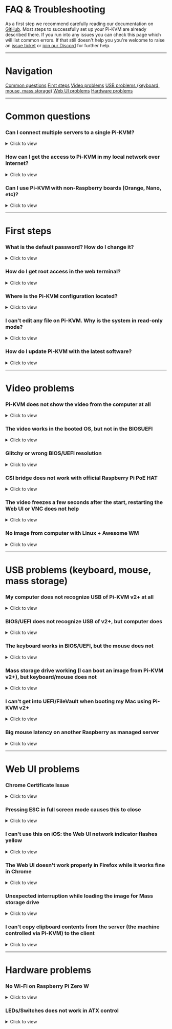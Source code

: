 # FAQ & Troubleshooting
As a first step we recommend carefully reading our documentation on [GitHub](https://github.com/pikvm/pikvm). Most steps to successfully set up your Pi-KVM are already described there. If you run into any issues you can check this page which will list common errors. If that still doesn't help you you're welcome to raise an [issue ticket](https://github.com/pikvm/pikvm/issues) or [join our Discord](https://discord.gg/bpmXfz5) for further help.

-----
# Navigation
[Common questions](#common-questions)
[First steps](#first-steps)
[Video problems](#video-problems)
[USB problems (keyboard, mouse, mass storage)](#usb-problems-keyboard-mouse-mass-storage)
[Web UI problems](#web-ui-problems)
[Hardware problems](#hardware-problems)

-----
# Common questions

### Can I connect multiple servers to a single Pi-KVM?
<details>
  <summary>Click to view</summary>

* Yes, but it will require additional work to set up. See [this page](multiport.md).
</details>

### How can I get the access to Pi-KVM in my local network over Internet?
<details>
  <summary>Click to view</summary>

* You can use port forwarding for port 443 on your router if it has an external IP address. In all other cases, you can use the excellent free VPN service [Tailscale](tailscale.md), which is configured on Pi-KVM with a [few simple commands](tailscale.md).
</details>

### Can I use Pi-KVM with non-Raspberry boards (Orange, Nano, etc)?
<details>
  <summary>Click to view</summary>

* Yes, but you will have to prepare the operating system yourself. As for the Pi-KVM software, you will need to replace some config files (such as UDEV rules). If you are a developer or an experienced system administrator, you will not have any problems with this. In addition, we are open to patches. If you need help with this, please contact us via [Discord](https://discord.gg/bpmXfz5).
</details>

-----
# First steps

### What is the default password? How do I change it?
<details>
  <summary>Click to view</summary>

* There are two types of accounts: OS and Pi-KVM (web interface) accounts. The system account `root` can be used for SSH/UART access and has the password `root`. The web interface account is called `admin` and has the password `admin`. The Pi-KVM account cannot be used for SSH access and vice versa.

  To change passwords, use the following commands (under root):
  ```bash
  su -  # If you're in the webterm
  rw  # Switch filesystem to read-write mode
  passwd root  # Change OS root password
  kvmd-passwd set admin  # Change web ui admin password
  ro  # Back to read-only
  ```
</details>

### How do I get root access in the web terminal?
<details>
  <summary>Click to view</summary>

* The web terminal works with the account `kvmd-webterm`. This is a regular user with no administrator privileges and. In addition, `sudo` and login are disabled for this user for security reasons. To get `root` access, you need to use the `su -` command (minus is important) and **enter the root password**.
</details>

### Where is the Pi-KVM configuration located?
<details>
  <summary>Click to view</summary>

* Almost all KVMD (the main daemon controlling Pi-KVM) configuration files located in `/etc/kvmd`. You can also find nginx configs and SSL certificates there. KVMD configs use [YAML](config.md) syntax. The specific platform parameters can be found in the file `/etc/kvmd/main.yaml` and **you should never edit it**. Use `/etc/kvmd/override.yaml` to redefine the system parameters.
  
  Another files that are also not recommended for editing have read-only permissions. If you edit any of these files, you will need to manually make changes to them when you upgrade your system. You can view the current configuration and all available KVMD parameters using the command `kvmd -m`.
</details>

### I can't edit any file on Pi-KVM. Why is the system in read-only mode?
<details>
  <summary>Click to view</summary>

* The Pi-KVM file system is always mounted in read-only mode. This measure prevents it from being damaged by a sudden power outage. To change the configuration you must first switch the filesystem to write mode using the command `rw` from root. After the changes, be sure to run the command `ro` to switch it back to read-only.
</details>

### How do I update Pi-KVM with the latest software?
<details>
  <summary>Click to view</summary>

* Pi-KVM OS is based on Arch Linux ARM and is fully updated from the repository by a regular package manager. Connect to your Pi-KVM via ssh and run:
  ```
  rw
  pacman -Syu
  reboot
  ```
  
  :exclamation: Pacman saves all installed packages in a compressed format so that you can roll back to the old version if something goes wrong. After you've updated and made sure everything works, it makes sense to clear the package cache so that it doesn't take up space on the SD card: `rw; rm -rf /var/cache/pacman/pkg; ro`.
</details>

-----
# Video problems

### Pi-KVM does not show the video from the computer at all
<details>
  <summary>Click to view</summary>
  
* Double-check that the video capture device is connected correctly. For the [CSI bridge](/README.md#for-the-hdmi-csi-bridge), this should be exactly the camera port, for the [USB dongle](/README.md#for-the-hdmi-usb-dongle), strictly the port indicated in the picture.
* Some laptops do not output any signal until you switched the output (usually via the FN + and an F5 key on the keyboard).
* Your computer may have turned on sleep mode for the monitor. Move the mouse and turn it off.
</details>

### The video works in the booted OS, but not in the BIOSUEFI
<details>
  <summary>Click to view</summary>

* The problem appears on Intel NUC, GA-H77-DS3H, and some other devices with using CSI bridge. All you need to do is [change the EDID data](edid.md). This is the information about supported resolutions that the CSI bridge reports to your computer.
</details>

### Glitchy or wrong BIOS/UEFI resolution
<details>
  <summary>Click to view</summary>

* On some motherboards, the BIOS may be displayed at a lower resolution, or with some rendering issues/glitches, specially on newer ASUS ones. Like this:

  <img src="../img/bios_glitch.png" alt="ASUS BIOS glitch" width="400"/>

  This can be solved by enabling the **Compatibility Support Module (CSM)** in your BIOS, usually under the **Boot** options.

  If you can't or don't want to enable the CSM, you can try connecting a DisplayPort monitor, or a [dummy plug](http://amazon.com/s?k=displayport+dummy+plug). If you remove the DP cable/adapter the bug will reappear.

  If none of this works, try connecting the DP cable first, boot into the BIOS, disable the CSM and shutdown (do not restart) your PC. Then, boot into the BIOS and enable the CSM before shutting down your PC. Then connect the HDMI and turn your PC on again.
</details>

### CSI bridge does not work with official Raspberry Pi PoE HAT
<details>
  <summary>Click to view</summary>

* Details [here](https://github.com/pikvm/pikvm/issues/6). The reason is that the [official HAT](https://www.raspberrypi.org/products/poe-hat) has a built-in fan controller that conflicts with the TC358743 chip of the bridge. The solution is to disable the fan control and connect it to the power line so that it works continuously. To turn off the controller you need to add the line `disable_poe_fan=1` to `/boot/config.txt`.
</details>

### The video freezes a few seconds after the start, restarting the Web UI or VNC does not help
<details>
  <summary>Click to view</summary>

* The story is [here](https://github.com/raspberrypi/firmware/issues/1562). Very-very rarely, Raspberry boards can have a hardware defect that causes some of the chip blocks to be unstable under normal power. The solution is to slightly increase the power supply, as in overclocking. Add `over_voltage=1` (or `over_voltage=2` if previous doesn't help) to `/boot/config.txt` and perform `reboot`.

  To make sure that you are facing this particular problem, first perform a diagnostic:
  - Boot the Pi-KVM without the specified options.
  - Open Web-UI and wait for freezing.
  - Click **System -> Reset Stream**.
  - Click **System -> Open log** and make sure that the log contains messages like `H264: Can't wait for the VCOS semaphore`.
  - Make sure that the last message from ustreamer was `H264: Configuring MMAL encoder` (not counting messages about connecting and disconnecting stream clients).
</details>

### No image from computer with Linux + Awesome WM
<details>
  <summary>Click to view</summary>

* Sometimes Awesome WM on Linux can't recognize a video output change on a cable. That is, if the cable was first inserted into the monitor, and then you reconnected it to Pi-KVM - it may happen that you will not see the image. It seems that the problem is Awesome WM, since for example with KDE it does not reproducing. If you turn on your workstation with Pi-KVM already connected, everything will work fine.
</details>

-----
# USB problems (keyboard, mouse, mass storage)

### My computer does not recognize USB of Pi-KVM v2+ at all
<details>
  <summary>Click to view</summary>

* Make sure that you have used the correct USB cable with DATA lines to connect the OTG port for the Raspberry to the computer. You may have decided to use a USB hub instead of a Y-cable, and **it won't work**. Use good cables and follow the instructions :)
* In very rare cases, some motherboards contain a buggy BIOS that does not understand the composite USB device because BIOS doesn't implement the USB stack correctly. In this case, we can suggest the [Arduino HID emulator](arduino_hid.md) from v0 platform with v2.
</details>

### BIOS/UEFI does not recognize USB of v2+, but computer does
<details>
  <summary>Click to view</summary>

* If you are using a USB hub or USB PCI controller, this may not be handled by your BIOS. Try to use another USB port. Some ports may have a built-in hub on the motherboard and a buggy BIOS that can't handle it.
</details>

### The keyboard works in BIOS/UEFI, but the mouse does not
<details>
  <summary>Click to view</summary>

* The BIOS does not support absolute mouse mode, which is preferred by Pi-KVM. In this case, [you can enable relative positioning mode](mouse.md).
</details>

### Mass storage drive working (I can boot an image from Pi-KVM v2+), but keyboard/mouse does not
<details>
  <summary>Click to view</summary>

* In very rare cases, some motherboards contain a buggy BIOS that does not understand the composite USB device because BIOS doesn't implement the USB stack correctly. In this case, we can suggest the [Arduino HID emulator](arduino_hid.md) from v0 platform with v2+. Thus the Pi-KVM will be connected by two USB cables to the motherboard: one of them will be responsible for the keyboard and mouse, the other for everything else.
</details>

### I can't get into UEFI/FileVault when booting my Mac using Pi-KVM v2+
<details>
  <summary>Click to view</summary>
  
* The problem is specific to early-model Macs and does not occur on ARM-based Macs (Apple M1 or so). UEFI does not initialize the keyboard of the composite device during boot, however, if you use the standard keyboard to get to the UEFI/FileVault menu, you will see that the keyboard, mouse, and mass storage will work fine. In this case, we can suggest the [Arduino HID emulator](arduino_hid.md) from v0 platform with v2+. Thus the Pi-KVM will be connected by two USB cables to the Mac: one of them will be responsible for the keyboard and mouse, the other for everything else.
</details>

### Big mouse latency on another Raspberry as managed server
<details>
  <summary>Click to view</summary>

* Unusual case: RPi4 is used as a Pi-KVM to control RPi3. In this case, the mouse delay may be several seconds. To fix it, just add line `usbhid.mousepoll=0` to `/boot/config.txt` to the server (i.e. RPI3 in our case) and reboot it.
</details>

-----
# Web UI problems

### Chrome Certificate Issue
<details>
  <summary>Click to view</summary>

* The latest versions of Chrome do not allow access to the page with a self signed certificate, so if you see the following screen when loading the pi-kvm website:

  <img src="../img/chrome.png" alt="Chrome Blocking" width="400"/>

* You can proceed by typing ```thisisunsafe``` and Chrome will then load the page.
</details>

### Pressing ESC in full screen mode causes this to close
<details>
  <summary>Click to view</summary>

* Your browser does not support [keyboard lock](https://caniuse.com/mdn-api_keyboard_lock). Right now, only Chrome implements this.
</details>

### I can't use this on iOS: the Web UI network indicator flashes yellow
<details>
  <summary>Click to view</summary>

* Safari on iOS contains an old bug that prevents a web application from connecting over a web socket if you use a self-signed certificate on the server (the default for Pi-KVM). There are two solutions:
  - Install a valid SSL certificate for Pi-KVM host to `/etc/kvmd/nginx/ssl`.
  - Disable HTTPS at all in `/etc/kvmd/nginx/nginx.conf`. To do this, comment some lines [like in this file](https://github.com/pikvm/kvmd/blob/master/configs/nginx/nginx.conf#L39) and restart web server: `systemctl restart kvmd-nginx`.

    :exclamation: Don't do this for insecure networks or the Internet. Your passwords and what you type on the keyboard will be transmitted in unencrypted form.
</details>

### The Web UI doesn't work properly in Firefox while it works fine in Chrome
<details>
  <summary>Click to view</summary>

* This might be related to your specific hardware combination or browser hardware acceleration. Try [disabling hardware acceleration in Firefox](https://support.mozilla.org/en-US/kb/hardware-acceleration-and-windowblinds-crash) or updating your GPU and chipset drivers.
</details>

### Unexpected interruption while loading the image for Mass storage drive
<details>
  <summary>Click to view</summary>

* If problems occur when uploading even a small disk image it may be due to unstable network operation or antivirus software. It is well known that Kaspersky antivirus cuts off Pi-KVM connections during uploading, so you should add the Pi-KVM website to Kaspersky's list of exceptions or not filter web requests with the antivirus. Antivirus programs can also affect the performance of certain interface elements, for example the quality slider. For Kaspersky, the steps to add the network address of Pi-KVM's website to the exclusion list is: **Protection -> Private browsing -> Categories and exclusions -> Exclusions**.
</details>

### I can't copy clipboard contents from the server (the machine controlled via Pi-KVM) to the client
<details>
  <summary>Click to view</summary>

* The clipboard only works from the client to the server not vice versa. There is currently no way to do it.
</details>

-----
# Hardware problems

### No Wi-Fi on Raspberry Pi Zero W
<details>
  <summary>Click to view</summary>

* Some Zeros contain a defective Wi-Fi chip. You can either return the device to the store, or try the [software workaround](https://github.com/pikvm/pikvm/issues/137).
</details>

### LEDs/Switches does not work in ATX control
<details>
  <summary>Click to view</summary>

* Double check your wiring as per [the documentation](/README.md#setting-up-the-v2). Make sure you placed the relays (G3VM-61A1) in the correct orientation. The relays for switches (Power, Reset) have a different orientation than the ones for LEDs.
</details>

